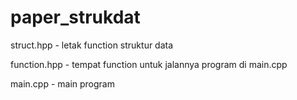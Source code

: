 # paper_strukdat

struct.hpp - letak function struktur data

function.hpp - tempat function untuk jalannya program di main.cpp

main.cpp - main program

